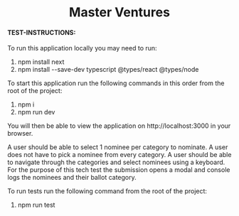 <p align="center">
  <h1 align="center">
  Master Ventures
  </h1>
</p>

#### TEST-INSTRUCTIONS:

To run this application locally you may need to run:

1. npm install next
2. npm install --save-dev typescript @types/react @types/node

To start this application run the following commands in this order from the root of the project:

1. npm i
2. npm run dev

You will then be able to view the application on http://localhost:3000 in your browser.

A user should be able to select 1 nominee per category to nominate. A user does not have to pick a nominee from every category.
A user should be able to navigate through the categories and select nominees using a keyboard.
For the purpose of this tech test the submission opens a modal and console logs the nominees and their ballot category.

To run tests run the following command from the root of the project:

1. npm run test

